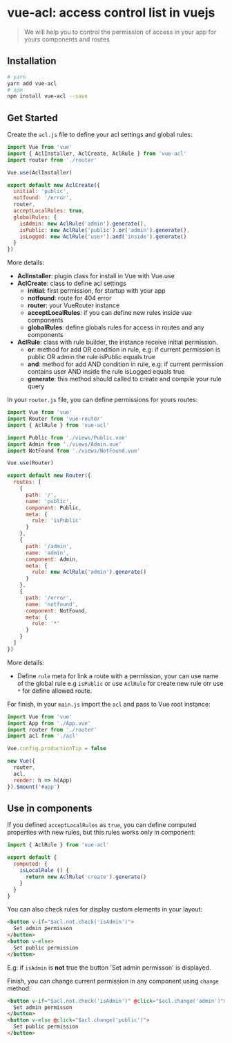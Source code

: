 # vue-acl: access control list in vuejs

> We will help you to control the permission of access in your app for yours components and routes 

## Installation

```bash
# yarn
yarn add vue-acl
# npm
npm install vue-acl --save
```

## Get Started

Create the `acl.js` file to define your acl settings and global rules:

```javascript
import Vue from 'vue'
import { AclInstaller, AclCreate, AclRule } from 'vue-acl'
import router from './router'

Vue.use(AclInstaller)

export default new AclCreate({
  initial: 'public',
  notfound: '/error',
  router,
  acceptLocalRules: true,
  globalRules: {
    isAdmin: new AclRule('admin').generate(),
    isPublic: new AclRule('public').or('admin').generate(),
    isLogged: new AclRule('user').and('inside').generate()
  }
})
```

More details:

- **AclInstaller**: plugin class for install in Vue with Vue.use
- **AclCreate**: class to define acl settings
  - **initial**: first permission, for startup with your app
  - **notfound**: route for 404 error
  - **router**: your VueRouter instance
  - **acceptLocalRules**: if you can define new rules inside vue components
  - **globalRules**: define globals rules for access in routes and any components
- **AclRule**: class with rule builder, the instance receive initial permission.
  - **or**: method for add OR condition in rule, e.g: if current permission is public OR admin the rule isPublic equals true
  - **and**: method for add AND condition in rule, e.g: if current permission contains user AND inside the rule isLogged equals true
  - **generate**: this method should called to create and compile your rule query

In your `router.js` file, you can define permissions for yours routes:

```javascript
import Vue from 'vue'
import Router from 'vue-router'
import { AclRule } from 'vue-acl'

import Public from './views/Public.vue'
import Admin from './views/Admin.vue'
import NotFound from './views/NotFound.vue'

Vue.use(Router)

export default new Router({
  routes: [
    {
      path: '/',
      name: 'public',
      component: Public,
      meta: {
        rule: 'isPublic'
      }
    },
    {
      path: '/admin',
      name: 'admin',
      component: Admin,
      meta: {
        rule: new AclRule('admin').generate()
      }
    },
    {
      path: '/error',
      name: 'notfound',
      component: NotFound,
      meta: {
        rule: '*'
      }
    }
  ]
})
```

More details:
- Define `rule` meta for link a route with a permission, your can use name of the global rule e.g `isPublic` or use `AclRule` for create new rule orr use `*` for define allowed route.

For finish, in your `main.js` import the `acl` and pass to Vue root instance:

```javascript
import Vue from 'vue'
import App from './App.vue'
import router from './router'
import acl from './acl'

Vue.config.productionTip = false

new Vue({
  router,
  acl,
  render: h => h(App)
}).$mount('#app')
```

## Use in components

If you defined `acceptLocalRules` as `true`, you can define computed properties with new rules, but this rules works only in component:

```javascript
import { AclRule } from 'vue-acl'

export default {
  computed: {
    isLocalRule () {
      return new AclRule('create').generate()
    }
  }
}
```

You can also check rules for display custom elements in your layout:

```html
<button v-if="$acl.not.check('isAdmin')">
  Set admin permisson
</button>
<button v-else>
  Set public permission
</button>
```

E.g: if `isAdmin` is **not** true the button 'Set admin permisson' is displayed.

Finish, you can change current permission in any component using `change` method:

```html
<button v-if="$acl.not.check('isAdmin')" @click="$acl.change('admin')">
  Set admin permisson
</button>
<button v-else @click="$acl.change('public')">
  Set public permission
</button>
```